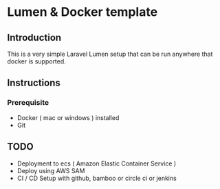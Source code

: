 # Lumen & Docker template

## Introduction

This is a very simple Laravel Lumen setup that can be run anywhere that docker is supported.


## Instructions

### Prerequisite

- Docker ( mac or windows ) installed
- Git

## TODO

- Deployment to ecs ( Amazon Elastic Container Service )
- Deploy using AWS SAM
- CI / CD Setup with github, bamboo or circle ci or jenkins